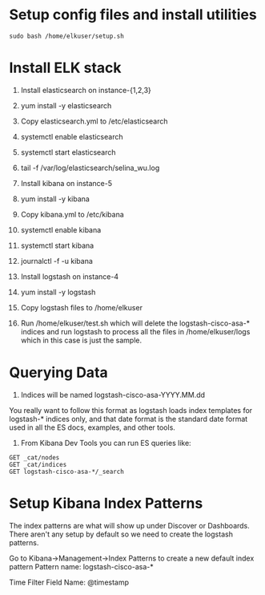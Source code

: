 # Setup config files and install utilities

```
sudo bash /home/elkuser/setup.sh
```

# Install ELK stack

1.  Install elasticsearch on instance-{1,2,3}
  1.  yum install -y elasticsearch
  1.  Copy elasticsearch.yml to /etc/elasticsearch
  1.  systemctl enable elasticsearch
  1.  systemctl start elasticsearch
  1.  tail -f /var/log/elasticsearch/selina_wu.log

1.  Install kibana on instance-5
  1.  yum install -y kibana
  1.  Copy kibana.yml to /etc/kibana
  1.  systemctl enable kibana
  1.  systemctl start kibana
  1.  journalctl -f -u kibana

1.  Install logstash on instance-4
  1.  yum install -y logstash
  1.  Copy logstash files to /home/elkuser
  1.  Run /home/elkuser/test.sh which will delete the logstash-cisco-asa-\*
indices and run logstash to process all the files in /home/elkuser/logs which
in this case is just the sample.

# Querying Data

1.  Indices will be named logstash-cisco-asa-YYYY.MM.dd

You really want to follow this format as logstash loads index templates for
logstash-\* indices only, and that date format is the standard date format 
used in all the ES docs, examples, and other tools.

1.  From Kibana Dev Tools you can run ES queries like:

```
GET _cat/nodes
GET _cat/indices
GET logstash-cisco-asa-*/_search
```

# Setup Kibana Index Patterns

The index patterns are what will show up under Discover or Dashboards.  There
aren't any setup by default so we need to create the logstash patterns.

Go to Kibana->Management->Index Patterns to create a new default index pattern
Pattern name: logstash-cisco-asa-\*

Time Filter Field Name: @timestamp
